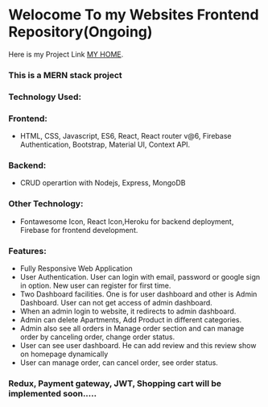 # Welocome To my Websites Frontend Repository(Ongoing)

Here is my Project Link [MY HOME](https://real-state-mern.web.app/).

### This is a MERN stack project

### Technology Used: 
### Frontend: 
* HTML, CSS, Javascript, ES6, React, React router v@6, Firebase Authentication, Bootstrap, Material UI, Context API.
### Backend: 
* CRUD operartion with Nodejs, Express, MongoDB
### Other Technology: 
* Fontawesome Icon, React Icon,Heroku for backend deployment, Firebase for frontend development.

### Features:
* Fully Responsive Web Application
* User Authentication. User can login with email, password or google sign in option. New user can register for first time.
* Two Dashboard facilities. One is for user dashboard and other is Admin Dashboard. User can not get access of admin dashboard.
* When an admin login to website, it redirects to admin dashboard.
* Admin can delete Apartments, Add Product in different categories.
* Admin also see all orders in Manage order section and can manage order by canceling order, change order status.
* User can see user dashboard. He can add review and this review show on homepage dynamically
* User can manage order, can cancel order, see order status.

### Redux, Payment gateway, JWT, Shopping cart will be implemented soon.....

